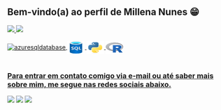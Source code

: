 ## Bem-vindo(a) ao perfil de Millena Nunes 😁

 <div>
   <a href="https://github.com/millenanunes">
   <img height="180em" src="https://github-readme-stats.vercel.app/api?username=millenanunes&show_icons=true&theme=cobalt&include_all_commits=true&count_private=true"/>
   <img height="180em" src="https://github-readme-stats.vercel.app/api/top-langs/?username=millenanunes&layout=compact&langs_count=6&theme=tokyonight"/>
</div>
    
<div style="display: inline_block"><br>
  <img align="center" alt="azuresqldatabase" height="30" width="40" src="https://cdn.jsdelivr.net/gh/devicons/devicon@latest/icons/java/java-original.svg">
  <img align="center" alt="azuresqldatabase" height="30" width="40" src="https://raw.githubusercontent.com/devicons/devicon/master/icons/azuresqldatabase/azuresqldatabase-original.svg">
  <img align="center" alt="python" height="30" width="40" src="https://raw.githubusercontent.com/devicons/devicon/master/icons/python/python-original.svg">
  <img align="center" alt="r" height="30" width="40" src="https://raw.githubusercontent.com/devicons/devicon/master/icons/r/r-original.svg">
</div>
 
<br>
 
### Para entrar em contato comigo via e-mail ou até saber mais sobre mim, me segue nas redes sociais abaixo.
 
<div> 
  <a href="https://instagram.com/isidromillena" target="_blank"><img src="https://img.shields.io/badge/-Instagram-%23E4405F?style=for-the-badge&logo=instagram&logoColor=white" target="_blank"></a>
  <a href = "millena:millenanunes2@gmail.com"><img src="https://img.shields.io/badge/-Gmail-%23333?style=for-the-badge&logo=gmail&logoColor=white" target="_blank"></a>
  <a href="[[https://www.linkedin.com/in/ricardohdias](https://www.linkedin.com/in/millenanunesd/)](https://www.linkedin.com/in/millenanunesd/)" target="_blank"><img src="https://img.shields.io/badge/-LinkedIn-%230077B5?style=for-the-badge&logo=linkedin&logoColor=white" target="_blank"></a>
</div>
